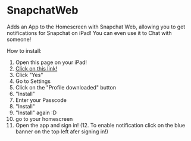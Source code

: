 # SnapchatWeb
Adds an App to the Homescreen with Snapchat Web, allowing you to get notifications for Snapchat on iPad! You can even use it to Chat with someone!


How to install:

1. Open this page on your iPad!
2. [Click on this link!](https://github.com/WaldperlachFabi/SnapchatWeb/raw/main/SnapchatWeb2.0.mobileconfig)
3. Click "Yes"
4. Go to Settings
5. Click on the "Profile downloaded" button
6. "Install"
7. Enter your Passcode
8. "Install"
9. "Install" again :D
10. go to your homescreen
11. Open the app and sign in!
(12. To enable notification click on the blue banner on the top left afer signing in!)
